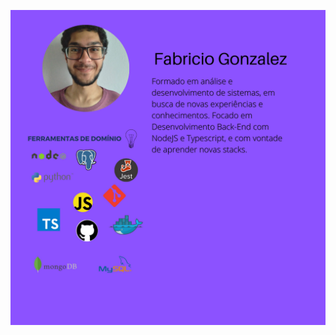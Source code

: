 ![alt text](https://github.com/FabricioGonzalez/FabricioGonzalez/blob/main/paginaprincipal.png?raw=true)
<!--
**FabricioGonzalez/FabricioGonzalez** is a ✨ _special_ ✨ repository because its `README.md` (this file) appears on your GitHub profile.

Here are some ideas to get you started:

- 🔭 I’m currently working on ...
- 🌱 I’m currently learning ...
- 👯 I’m looking to collaborate on ...
- 🤔 I’m looking for help with ...
- 💬 Ask me about ...
- 📫 How to reach me: ...
- 😄 Pronouns: ...
- ⚡ Fun fact: ...
-->
